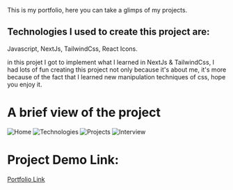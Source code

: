 This is my portfolio, here you can take a glimps of my projects.

## Technologies I used to create this project are:
Javascript, NextJs, TailwindCss, React Icons.

in this projet I got to implement what I learned in NextJs & TailwindCss, I had lots of fun creating this project not only because it's about me, it's more because of the fact that I learned new manipulation techniques of css, hope you enjoy it. 


# A brief view of the project

![Home](portfolio-1.png)
![Technologies](portfolio-2.png)
![Projects](portfolio-3.png)
![Interview](portfolio-4.png)



# Project Demo Link:
[Portfolio Link](https://fida-shnakher-portfolio.netlify.app/)
